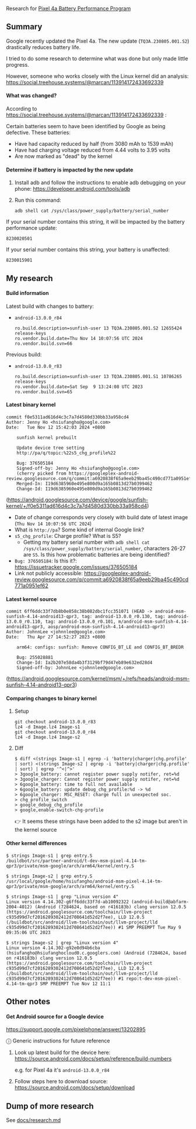 Research for [Pixel 4a Battery Performance Program](https://wiki.rossmanngroup.com/wiki/Pixel_4a_Battery_Performance_Program)

## Summary

Google recently updated the Pixel 4a. The new update (`TQ3A.230805.001.S2`) drastically reduces battery life.

I tried to do some research to determine what was done but only made little progress.

However, someone who works closely with the Linux kernel did an analysis: https://social.treehouse.systems/@marcan/113914172433692339

#### What was changed?

According to https://social.treehouse.systems/@marcan/113914172433692339 :

Certain batteries seem to have been identified by Google as being defective. These batteries:

- Have had capacity reduced by half (from 3080 mAh to 1539 mAh)
- Have had charging voltage reduced from 4.44 volts to 3.95 volts
- Are now marked as "dead" by the kernel

#### Determine if battery is impacted by the new update

1. Install adb and follow the instructions to enable adb debugging on your phone: https://developer.android.com/tools/adb

2. Run this command:

   ```
   adb shell cat /sys/class/power_supply/battery/serial_number
   ```

If your serial number contains this string, it will be impacted by the battery performance update:

```
8230020501
```

If your serial number contains this string, your battery is unaffected:

```
8230015901
```

## My research

#### Build information

Latest build with changes to battery:

- `android-13.0.0_r84`

  ```
  ro.build.description=sunfish-user 13 TQ3A.230805.001.S2 12655424 release-keys
  ro.vendor.build.date=Thu Nov 14 10:07:56 UTC 2024
  ro.vendor.build.svn=66
  ```

Previous build:

- `android-13.0.0_r83`

  ```
  ro.build.description=sunfish-user 13 TQ3A.230805.001.S1 10786265 release-keys
  ro.vendor.build.date=Sat Sep  9 13:24:08 UTC 2023
  ro.vendor.build.svn=65
  ```

#### Latest binary kernel

```
commit f0e5311ad616d4c3c7a7d4580d330bb33a958cd4
Author: Jenny Ho <hsiufangho@google.com>
Date:   Tue Nov 12 15:42:03 2024 +0800

    sunfish kernel prebuilt

    Update device tree setting
    http://pa/q/topic:%22s5_chg_profile%22

    Bug: 376505184
    Signed-off-by: Jenny Ho <hsiufangho@google.com>
    (cherry picked from https://googleplex-android-review.googlesource.com/q/commit:a6920838f65a9eeb29ba45c490cd771a0951ef62)
    Merged-In: I19d6385960e495e800d9a165b0813d27b0399462
    Change-Id: I19d6385960e495e800d9a165b0813d27b0399462
```

(https://android.googlesource.com/device/google/sunfish-kernel/+/f0e5311ad616d4c3c7a7d4580d330bb33a958cd4)

- Date of change corresponds very closely with build date of latest image (`Thu Nov 14 10:07:56 UTC 2024`)
- What is `http://pa`? Some kind of internal Google link?
- `s5_chg_profile`: Charge profile? What is S5?
  - Getting my battery serial number with `adb shell cat /sys/class/power_supply/battery/serial_number`, characters 26-27 are `S5`. Is this how problematic batteries are being identified?
- `Bug: 376505184`: Is this it?: https://issuetracker.google.com/issues/376505184
- Link not publicly accessible: https://googleplex-android-review.googlesource.com/q/commit:a6920838f65a9eeb29ba45c490cd771a0951ef62

#### Latest kernel source

```
commit 6ff6ddc33f7db8b0e858c38b082dbc1fcc351071 (HEAD -> android-msm-sunfish-4.14-android13-qpr3, tag: android-13.0.0_r0.130, tag: android-13.0.0_r0.110, tag: android-13.0.0_r0.101, m/android-msm-sunfish-4.14-android13-qpr3, aosp/android-msm-sunfish-4.14-android13-qpr3)
Author: JohnnLee <johnnlee@google.com>
Date:   Thu Apr 27 14:52:27 2023 +0800

    arm64: configs: sunfish: Remove CONFIG_BT_LE and CONFIG_BT_BREDR

    Bug: 255028881
    Change-Id: Ia2b207e58da4b3f3129bf79d47eb89e632ed28d4
    Signed-off-by: JohnnLee <johnnlee@google.com>
```

(https://android.googlesource.com/kernel/msm/+/refs/heads/android-msm-sunfish-4.14-android13-qpr3)

#### Comparing changes to binary kernel

1. Setup

   ```
   git checkout android-13.0.0_r83
   lz4 -d Image.lz4 Image-s1
   git checkout android-13.0.0_r84
   lz4 -d Image.lz4 Image-s2
   ```

1. Diff

   ```
   $ diff <(strings Image-s1 | egrep -i 'battery|charger|chg.profile' | sort) <(strings Image-s2 | egrep -i 'battery|charger|chg.profile' | sort) | egrep '^<|^>'
   > 3google_battery: cannot register power supply notifer, ret=%d
   > 3google_charger: Cannot register power supply notifer, ret=%d
   > 6google_battery: time to full not available
   > 6google_battery: update debug_chg_profile:%d -> %d
   > 6google_charger: MSC_RESET: charge full in unexpected soc.
   > chg_profile_switch
   > google_debug_chg_profile
   > google,enable-switch-chg-profile
   ```

   👉 It seems these strings have been added to the s2 image but aren't in the kernel source

#### Other kernel differences

```
$ strings Image-s1 | grep entry.S
/buildbot/src/partner-android/t-dev-msm-pixel-4.14-tm-qpr3/private/msm-google/arch/arm64/kernel/entry.S

$ strings Image-s2 | grep entry.S
/usr/local/google/home/hsiufangho/android-msm-pixel-4.14-tm-qpr3/private/msm-google/arch/arm64/kernel/entry.S
```

```
$ strings Image-s1 | grep "Linux version 4"
Linux version 4.14.302-g6ff6ddc33f7d-ab10092322 (android-build@abfarm-2004-4012) (Android (7284624, based on r416183b) clang version 12.0.5 (https://android.googlesource.com/toolchain/llvm-project c935d99d7cf2016289302412d708641d52d2f7ee), LLD 12.0.5 (/buildbot/src/android/llvm-toolchain/out/llvm-project/lld c935d99d7cf2016289302412d708641d52d2f7ee)) #1 SMP PREEMPT Tue May 9 09:35:06 UTC 2023

$ strings Image-s2 | grep "Linux version 4"
Linux version 4.14.302-g92e0d94b6cba (hsiufangho@hsiufanghocloud0.c.googlers.com) (Android (7284624, based on r416183b) clang version 12.0.5 (https://android.googlesource.com/toolchain/llvm-project c935d99d7cf2016289302412d708641d52d2f7ee), LLD 12.0.5 (/buildbot/src/android/llvm-toolchain/out/llvm-project/lld c935d99d7cf2016289302412d708641d52d2f7ee)) #1 repo:t-dev-msm-pixel-4.14-tm-qpr3 SMP PREEMPT Tue Nov 12 11:1
```

## Other notes

#### Get Android source for a Google device

https://support.google.com/pixelphone/answer/13202895

ⓘ Generic instructions for future reference

1. Look up latest build for the device here: https://source.android.com/docs/setup/reference/build-numbers

   e.g. for Pixel 4a it's `android-13.0.0_r84`

1. Follow steps here to download source: https://source.android.com/docs/setup/download

## Dump of more research

See [docs/research.md](docs/research.md)
